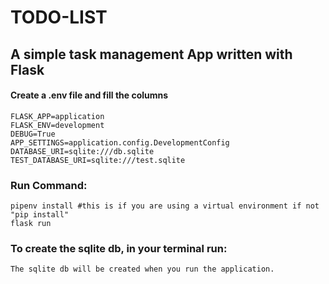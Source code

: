 # TODO-LIST
## A simple task management App written with Flask 

#### Create a .env file and fill the columns
    FLASK_APP=application
    FLASK_ENV=development
    DEBUG=True
    APP_SETTINGS=application.config.DevelopmentConfig
    DATABASE_URI=sqlite:///db.sqlite
    TEST_DATABASE_URI=sqlite:///test.sqlite

### Run Command:
    pipenv install #this is if you are using a virtual environment if not "pip install"
    flask run

### To create the sqlite db, in your terminal run:
    The sqlite db will be created when you run the application.
